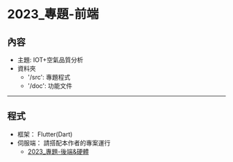 2023_專題-前端
===
## 內容
- 主題: IOT+空氣品質分析
- 資料夾
  * '/src': 專題程式
  * '/doc': 功能文件
---
## 程式
- 框架： Flutter(Dart)
- 伺服端： 請搭配本作者的專案運行
  * [2023_專題-後端&硬體](https://github.com/neko0xff/2023_schoolResearch_Server)
